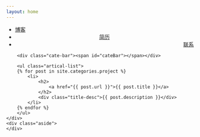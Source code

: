```yaml
---
layout: home
---
```


<div class="index-content project">
    <div class="section">
        <ul class="artical-cate">
            <li><a href="/"><span>博客</span></a></li>
            <li style="text-align:center"><a href="/dump"><span>简历</span></a></li>
            <li class="on" style="text-align:right"><a href="/project"><span>联系</span></a></li>
        </ul>

        <div class="cate-bar"><span id="cateBar"></span></div>

        <ul class="artical-list">
        {% for post in site.categories.project %}
            <li>
                <h2>
                    <a href="{{ post.url }}">{{ post.title }}</a>
                </h2>
                <div class="title-desc">{{ post.description }}</div>
            </li>
        {% endfor %}
        </ul>
    </div>
    <div class="aside">
    </div>
</div>
